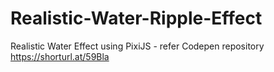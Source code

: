 # Realistic-Water-Ripple-Effect
Realistic Water Effect using PixiJS - refer Codepen repository https://shorturl.at/59Bla
